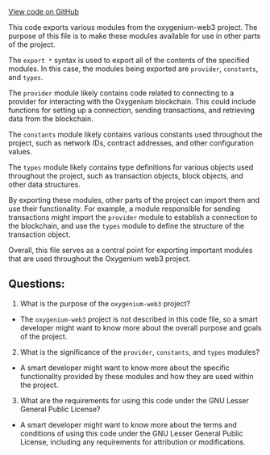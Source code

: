 [View code on GitHub](https://github.com/oxygenium-network/oxygenium-web3/packages/walletconnect/src/index.ts)

This code exports various modules from the oxygenium-web3 project. The purpose of this file is to make these modules available for use in other parts of the project. 

The `export *` syntax is used to export all of the contents of the specified modules. In this case, the modules being exported are `provider`, `constants`, and `types`. 

The `provider` module likely contains code related to connecting to a provider for interacting with the Oxygenium blockchain. This could include functions for setting up a connection, sending transactions, and retrieving data from the blockchain. 

The `constants` module likely contains various constants used throughout the project, such as network IDs, contract addresses, and other configuration values. 

The `types` module likely contains type definitions for various objects used throughout the project, such as transaction objects, block objects, and other data structures. 

By exporting these modules, other parts of the project can import them and use their functionality. For example, a module responsible for sending transactions might import the `provider` module to establish a connection to the blockchain, and use the `types` module to define the structure of the transaction object. 

Overall, this file serves as a central point for exporting important modules that are used throughout the Oxygenium web3 project.
## Questions: 
 1. What is the purpose of the `oxygenium-web3` project?
- The `oxygenium-web3` project is not described in this code file, so a smart developer might want to know more about the overall purpose and goals of the project.

2. What is the significance of the `provider`, `constants`, and `types` modules?
- A smart developer might want to know more about the specific functionality provided by these modules and how they are used within the project.

3. What are the requirements for using this code under the GNU Lesser General Public License?
- A smart developer might want to know more about the terms and conditions of using this code under the GNU Lesser General Public License, including any requirements for attribution or modifications.